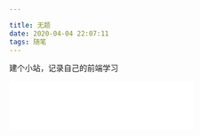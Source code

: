 ```yaml
---

title: 无题
date: 2020-04-04 22:07:11
tags: 随笔
---
```

建个小站，记录自己的前端学习
 <!-- 希望能更努力，早点拥有自己的小房子，清晨起床迎着咖啡和阳光的香气，闲暇时找三五好友打球喝汽水，傍晚和喜欢的人陷在沙发里看剧吃零食，入眠时等满天星光吹着晚风落地 -->
 <iframe frameborder="no" border="0" marginwidth="0" marginheight="0" width=330 height=86 src="//music.163.com/outchain/player?type=2&id=1455197&auto=0&height=66"></iframe>
 <!-- <iframe frameborder="no" border="0" marginwidth="0"  marginheight="0" width=330 height=86 src="//music.163.com/outchain/player?type=2&id=5111059&auto=0&height=66"></iframe> -->
<!-- ![](</img/wx.jpg>) -->